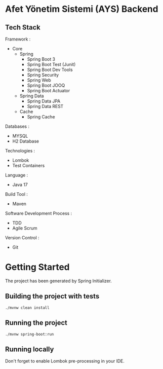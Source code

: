 # Afet Yönetim Sistemi (AYS) Backend

## Tech Stack

Framework : 
* Core
    * Spring
        * Spring Boot 3
        * Spring Boot Test (Junit)
        * Spring Boot Dev Tools
        * Spring Security
        * Spring Web
        * Spring Boot JOOQ
        * Spring Boot Actuator
    * Spring Data
        * Spring Data JPA
        * Spring Data REST
    * Cache
        * Spring Cache

Databases :
* MYSQL
* H2 Database

Technologies :
* Lombok
* Test Containers

Language : 
* Java 17

Build Tool : 
* Maven

Software Development Process :
* TDD
* Agile Scrum

Version Control :
* Git


# Getting Started

The project has been generated by Spring Initializer.

## Building the project with tests

```
./mvnw clean install
```

## Running the project

```
./mvnw spring-boot:run
```

## Running locally

Don't forget to enable Lombok pre-processing in your IDE.